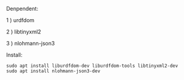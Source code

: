 
Denpendent:

1 ) urdfdom

2 ) libtinyxml2

3 ) nlohmann-json3

Install:

	sudo apt install liburdfdom-dev liburdfdom-tools libtinyxml2-dev
	sudo apt install nlohmann-json3-dev
